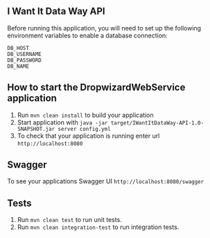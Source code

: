 I Want It Data Way API
---
Before running this application, you will need to set up the following environment variables to enable a database connection:
```
DB_HOST
DB_USERNAME
DB_PASSWORD
DB_NAME
```

How to start the DropwizardWebService application
---
1. Run `mvn clean install` to build your application
2. Start application with `java -jar target/IWantItDataWay-API-1.0-SNAPSHOT.jar server config.yml`
3. To check that your application is running enter url `http://localhost:8080`

Swagger
---
To see your applications Swagger UI `http://localhost:8080/swagger`

Tests
---
1. Run `mvn clean test` to run unit tests.
2. Run `mvn clean integration-test` to run integration tests.
